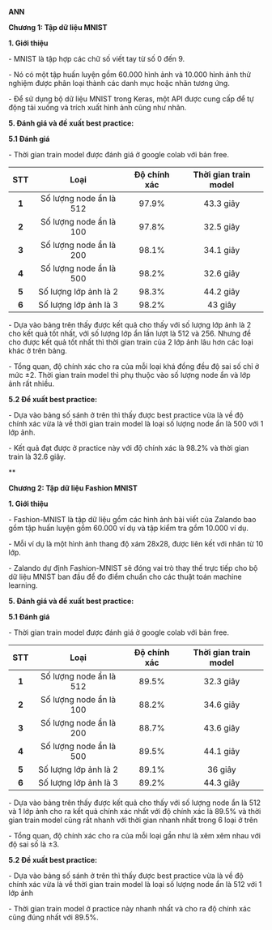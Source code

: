 **ANN**


<a name="_toc131774612"></a>**Chương 1: Tập dữ liệu MNIST**

<a name="_toc131774613"></a>**1. Giới thiệu**

\- MNIST là tập hợp các chữ số viết tay từ số 0 đến 9.

\- Nó có một tập huấn luyện gồm 60.000 hình ảnh và 10.000 hình ảnh thử nghiệm được phân loại thành các danh mục hoặc nhãn tương ứng.

\- Để sử dụng bộ dữ liệu MNIST trong Keras, một API được cung cấp để tự động tải xuống và trích xuất hình ảnh cũng như nhãn.


<a name="_toc131774628"></a>**5. Đánh giá và đề xuất best practice:**

<a name="_toc131774629"></a>**5.1 Đánh giá**

\- Thời gian train model được đánh giá ở google colab với bản free.

|**STT**|**Loại**|**Độ chính xác**|**Thời gian train model**|
| :-: | :-: | :-: | :-: |
|**1**|Số lượng node ẩn là 512|97\.9%|43\.3 giây|
|**2**|Số lượng node ẩn là 100|97\.8%|32\.5 giây|
|**3**|Số lượng node ẩn là 200|98\.1%|34\.1 giây|
|**4**|Số lượng node ẩn là 500|98\.2%|32\.6 giây|
|**5**|Số lượng lớp ảnh là 2|98\.3%|44\.2 giây|
|**6**|Số lượng lớp ảnh là 3|98\.2%|43 giây|

\- Dựa vào bảng trên thấy được kết quả cho thấy với số lượng lớp ảnh là 2 cho kết quả tốt nhất, với số lượng lớp ẩn lần lượt là 512 và 256. Nhưng để cho được kết quả tốt nhất thì thời gian train của 2 lớp ảnh lâu hơn các loại khác ở trên bảng.

\- Tổng quan, độ chính xác cho ra của mỗi loại khá đồng đều độ sai số chỉ ở mức ±2. Thời gian train model thì phụ thuộc vào số lượng node ẩn và lớp ảnh rất nhiều.

<a name="_toc131774630"></a>**5.2 Đề xuất best practice:**

\- Dựa vào bảng số sánh ở trên thì thấy được best practice vừa là về độ chính xác vừa là về thời gian train model là loại số lượng node ẩn là 500 với 1 lớp ảnh.

\- Kết quả đạt được ở practice này với độ chính xác là 98.2% và thời gian train là 32.6 giây.






**

<a name="_toc131774631"></a>**Chương 2: Tập dữ liệu Fashion MNIST**

<a name="_toc131774632"></a>**1. Giới thiệu**

\- Fashion-MNIST là tập dữ liệu gồm các hình ảnh bài viết của Zalando bao gồm tập huấn luyện gồm 60.000 ví dụ và tập kiểm tra gồm 10.000 ví dụ. 

\- Mỗi ví dụ là một hình ảnh thang độ xám 28x28, được liên kết với nhãn từ 10 lớp.

\- Zalando dự định Fashion-MNIST sẽ đóng vai trò thay thế trực tiếp cho bộ dữ liệu MNIST ban đầu để đo điểm chuẩn cho các thuật toán machine learning.


<a name="_toc131774647"></a>**5. Đánh giá và đề xuất best practice:**

<a name="_toc131774648"></a>**5.1 Đánh giá**

\- Thời gian train model được đánh giá ở google colab với bản free.

|**STT**|**Loại**|**Độ chính xác**|**Thời gian train model**|
| :-: | :-: | :-: | :-: |
|**1**|Số lượng node ẩn là 512|89\.5%|32\.3 giây|
|**2**|Số lượng node ẩn là 100|88\.2%|34\.6 giây|
|**3**|Số lượng node ẩn là 200|88\.7%|43\.6 giây|
|**4**|Số lượng node ẩn là 500|89\.5%|44\.1 giây|
|**5**|Số lượng lớp ảnh là 2|89\.1%|36 giây|
|**6**|Số lượng lớp ảnh là 3|89\.2%|44\.3 giây|

\- Dựa vào bảng trên thấy được kết quả cho thấy với số lượng node ẩn là 512 và 1 lớp ảnh cho ra kết quả chính xác nhất với độ chính xác là 89.5% và thời gian train model cũng rất nhanh với thời gian nhanh nhất trong 6 loại ở trên

\- Tổng quan, độ chính xác cho ra của mỗi loại gần như là xêm xêm nhau với độ sai số là ±3.

<a name="_toc131774649"></a>**5.2 Đề xuất best practice:**

\- Dựa vào bảng số sánh ở trên thì thấy được best practice vừa là về độ chính xác vừa là về thời gian train model là loại số lượng node ẩn là 512 với 1 lớp ảnh

\- Thời gian train model ở practice này nhanh nhất và cho ra độ chính xác cũng đúng nhất với 89.5%.


